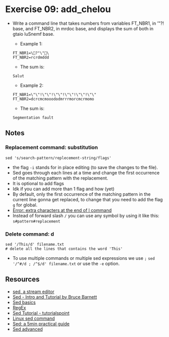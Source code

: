 # Exercise 09: add_chelou

- Write a command line that takes numbers from variables FT_NBR1, in ’\"?! base, and FT_NBR2, in mrdoc base, and displays the sum of both in gtaio luSnemf base.


	- Example 1:
	```
	FT_NBR1=\?"\"\
	FT_NBR2=rcrdmddd
	```
	- The sum is:
	```
	Salut
	```
	- Example 2:
	```
	FT_NBR1=\"\"!\"\"!\"\"!\"\"!\"\"!\"\"
	FT_NBR2=dcrcmcmooododmrrrmorcmcrmomo
	```
	- The sum is:
	```
	Segmentation fault
	```

## Notes

### Replacement command: substitution
```
sed 's/search-pattern/replecement-string/flags'
```
- the flag `-i` stands for in place editing (to save the changes to the file).
- Sed goes through each lines at a time and change the first occurrence of the matching pattern with the replacement.
- It is optional to add flags
- Idk if you can add more than 1 flag and how (yet)
- By default, only the first occurrence of the matching pattern in the current line gonna get replaced, to change that you need to add the flag `g` for global.
- [Error: extra characters at the end of l command](https://stackoverflow.com/questions/35620009/sed-extra-characters-at-end-of-l-command)
- Instead of forward slash `/` you can use any symbol by using it like this: `s#pattern#replacement`


### Delete command: d
```
sed '/This/d' filename.txt
# delete all the lines that contains the word 'This'
```
- To use multiple commands or multiple sed expressions we use `;` `sed '/^#/d ; /^$/d' filename.txt` or use the `-e` option.


## Resources

- [sed, a stream editor](https://www.gnu.org/software/sed/manual/sed.html)
- [Sed - Intro and Tutorial by Bruce Barnett](https://www.grymoire.com/Unix/Sed.html)
- [Sed basics](https://www.youtube.com/watch?v=qEA7FGNAMrU)
- [RegEx](https://www.youtube.com/watch?v=AHn9HMTG9Yc)
- [Sed Tutorial - tutorialspoint](https://www.tutorialspoint.com/sed/index.htm)
- [Linux sed command](https://www.computerhope.com/unix/used.htm)
- [Sed: a 5min practical guide](https://cameronnokes.com/blog/sed-5-min-practical-guide/)
- [Sed advanced](https://www.linuxtopia.org/online_books/advanced_bash_scripting_guide/x17375.html)